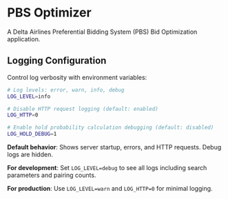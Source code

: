 # PBS Optimizer

A Delta Airlines Preferential Bidding System (PBS) Bid Optimization application.

## Logging Configuration

Control log verbosity with environment variables:

```bash
# Log levels: error, warn, info, debug
LOG_LEVEL=info

# Disable HTTP request logging (default: enabled)
LOG_HTTP=0

# Enable hold probability calculation debugging (default: disabled)
LOG_HOLD_DEBUG=1
```

**Default behavior**: Shows server startup, errors, and HTTP requests. Debug logs are hidden.

**For development**: Set `LOG_LEVEL=debug` to see all logs including search parameters and pairing counts.

**For production**: Use `LOG_LEVEL=warn` and `LOG_HTTP=0` for minimal logging.
